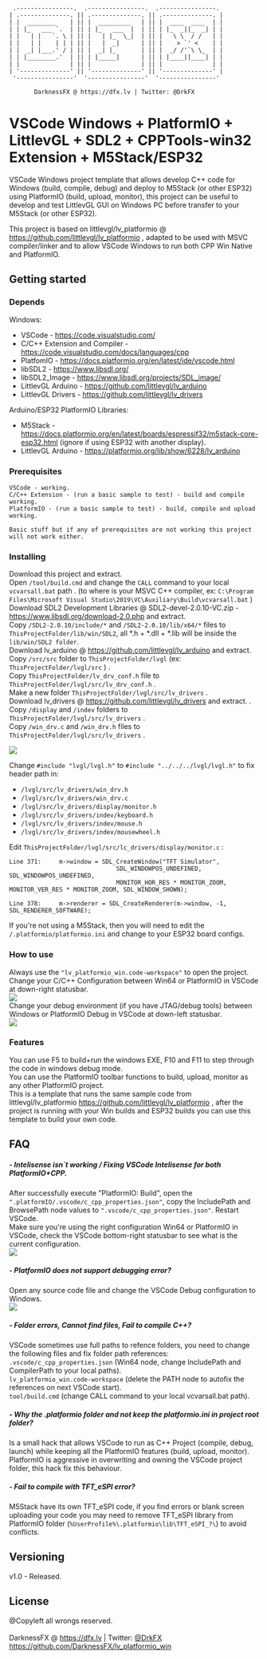      .----------------.  .----------------.  .----------------. 
    | .--------------. || .--------------. || .--------------. |
    | |  ________    | || |  _________   | || |  ____  ____  | |
    | | |_   ___ `.  | || | |_   ___  |  | || | |_  _||_  _| | |
    | |   | |   `. \ | || |   | |_  \_|  | || |   \ \  / /   | |
    | |   | |    | | | || |   |  _|      | || |    > `' <    | |
    | |  _| |___.' / | || |  _| |_       | || |  _/ /'`\ \_  | |
    | | |________.'  | || | |_____|      | || | |____||____| | |
    | |              | || |              | || |              | |
    | '--------------' || '--------------' || '--------------' |
     '----------------'  '----------------'  '----------------' 

           DarknessFX @ https://dfx.lv | Twitter: @DrkFX

# VSCode Windows + PlatformIO + LittlevGL + SDL2 + CPPTools-win32 Extension + M5Stack/ESP32

VSCode Windows project template that allows develop C++ code for Windows (build, compile, debug) and deploy to M5Stack (or other ESP32) using PlatformIO (build, upload, monitor), this project can be useful to develop and test LittlevGL GUI on Windows PC before transfer to your M5Stack (or other ESP32).

This project is based on littlevgl/lv_platformio @ https://github.com/littlevgl/lv_platformio , adapted to be used with MSVC compiler/linker and to allow VSCode Windows to run both CPP Win Native and PlatformIO.

## Getting started

### Depends

Windows: <br/>
- VSCode - https://code.visualstudio.com/ <br/>
- C/C++ Extension and Compiler - https://code.visualstudio.com/docs/languages/cpp <br/>
- PlatfomIO - https://docs.platformio.org/en/latest/ide/vscode.html <br/>
- libSDL2 - https://www.libsdl.org/ <br/>
- libSDL2_Image - https://www.libsdl.org/projects/SDL_image/ <br/>
- LittlevGL Arduino - https://github.com/littlevgl/lv_arduino <br/>
- LittlevGL Drivers - https://github.com/littlevgl/lv_drivers <br/>

Arduino/ESP32 PlatformIO Libraries: <br/>
- M5Stack - https://docs.platformio.org/en/latest/boards/espressif32/m5stack-core-esp32.html (ignore if using ESP32 with another display).
- LittlevGL Arduino - https://platformio.org/lib/show/6228/lv_arduino

### Prerequisites

```
VSCode - working.
C/C++ Extension - (run a basic sample to test) - build and compile working.
PlatformIO - (run a basic sample to test) - build, compile and upload working.

Basic stuff but if any of prerequisites are not working this project will not work either.
```

### Installing

Download this project and extract. <br/>
Open `/tool/build.cmd` and change the `CALL` command to your local `vcvarsall.bat` path . (to where is your MSVC C++ compiler, ex: `C:\Program Files\Microsoft Visual Studio\2019\VC\Auxiliary\Build\vcvarsall.bat` ) <br/>
Download SDL2 Development Libraries @ SDL2-devel-2.0.10-VC.zip - https://www.libsdl.org/download-2.0.php and extract.  <br/>
Copy `/SDL2-2.0.10/include/*` and `/SDL2-2.0.10/lib/x64/*` files to `ThisProjectFolder/lib/win/SDL2`, all \*.h + \*.dll + \*.lib will be inside the `lib/win/SDL2 folder`. <br/>
Download lv_arduino @ https://github.com/littlevgl/lv_arduino and extract. <br/>
Copy `/src/src` folder to `ThisProjectFolder/lvgl` (ex: `ThisProjectFolder/lvgl/src` ) . <br/>
Copy `ThisProjectFolder/lv_drv_conf.h` file to `ThisProjectFolder/lvgl/src/lv_drv_conf.h` . <br/>
Make a new folder `ThisProjectFolder/lvgl/src/lv_drivers` . <br/>
Download lv_drivers @ https://github.com/littlevgl/lv_drivers and extract.  . <br/>
Copy `/display` and `/indev` folders to `ThisProjectFolder/lvgl/src/lv_drivers` . <br/>
Copy `/win_drv.c` and `/win_drv.h` files to `ThisProjectFolder/lvgl/src/lv_drivers` . <br/>

<img src="https://github.com/DarknessFX/lv_platformio_win/blob/master/.git_img/folder_tree.png" />

Change `#include "lvgl/lvgl.h"` to `#include "../../../lvgl/lvgl.h"` to fix header path in: <br/>
- `/lvgl/src/lv_drivers/win_drv.h` <br/>
- `/lvgl/src/lv_drivers/win_drv.c` <br/>
- `/lvgl/src/lv_drivers/display/monitor.h` <br/>
- `/lvgl/src/lv_drivers/indev/keyboard.h` <br/>
- `/lvgl/src/lv_drivers/indev/mouse.h` <br/>
- `/lvgl/src/lv_drivers/indev/mousewheel.h`

Edit `ThisProjectFolder/lvgl/src/lc_drivers/display/monitor.c` :
```
Line 371:     m->window = SDL_CreateWindow("TFT Simulator",
                              SDL_WINDOWPOS_UNDEFINED, SDL_WINDOWPOS_UNDEFINED,
                              MONITOR_HOR_RES * MONITOR_ZOOM, MONITOR_VER_RES * MONITOR_ZOOM, SDL_WINDOW_SHOWN);
 
Line 378:     m->renderer = SDL_CreateRenderer(m->window, -1, SDL_RENDERER_SOFTWARE);
```

If you're not using a M5Stack, then you will need to edit the `/.platformio/platformio.ini` and change to your ESP32 board configs.

### How to use

Always use the `"lv_platformio_win.code-workspace"` to open the project.  <br/>
Change your C/C++ Configuration between Win64 or PlatformIO in VSCode at down-right statusbar. <br/> <img src="https://github.com/DarknessFX/lv_platformio_win/blob/master/.git_img/change_config.png" /> <br/>
Change your debug environment (if you have JTAG/debug tools) between Windows or PlatformIO Debug in VSCode at down-left statusbar. <br/> <img src="https://github.com/DarknessFX/lv_platformio_win/blob/master/.git_img/change_debug.png" /> <br/>

### Features

You can use F5 to build+run the windows EXE, F10 and F11 to step through the code in windows debug mode.  <br/>
You can use the PlatformIO toolbar functions to build, upload, monitor as any other PlatformIO project. <br/>
This is a template that runs the same sample code from littlevgl/lv_platformio https://github.com/littlevgl/lv_platformio , after the project is running with your Win builds and ESP32 builds you can use this template to build your own code.

## FAQ

##### - Intelisense isn`t working / Fixing VSCode Intelisense for both PlatformIO+CPP. <br/>

After successfully execute "PlatformIO: Build", open the `".platformIO/.vscode/c_cpp_properties.json"`, copy the IncludePath and BrowsePath node values to `".vscode/c_cpp_properties.json"`. Restart VSCode. <br/>
Make sure you're using the right configuration Win64 or PlatformIO in VSCode, check the VSCode bottom-right statusbar to see what is the current configuration. <br/>
<img src="https://github.com/DarknessFX/lv_platformio_win/blob/master/.git_img/change_config.png" />

##### - PlatformIO does not support debugging error?

Open any source code file and change the VSCode Debug configuration to Windows. <br/>
<img src="https://github.com/DarknessFX/lv_platformio_win/blob/master/.git_img/change_debug.png" />

##### - Folder errors, Cannot find files, Fail to compile C++? <br/>
VSCode sometimes use full paths to refence folders, you need to change the following files and fix folder path references: <br/>
  `.vscode/c_cpp_properties.json` (Win64 node, change IncludePath and CompilerPath to your local paths). <br/>
  `lv_platformio_win.code-workspace`  (delete the PATH node to autofix the references on next VSCode start). <br/>
  `tool/build.cmd` (change CALL command to your local vcvarsall.bat path). <br/>

##### - Why the .platformio folder and not keep the platformio.ini in project root folder? <br/>
Is a small hack that allows VSCode to run as C++ Project (compile, debug, launch) while keeping all the PlatformIO features (build, upload, monitor).  <br/>
PlatformIO is aggressive in overwriting and owning the VSCode project folder, this hack fix this behaviour. <br/>

##### - Fail to compile with TFT_eSPI error? <br/>
M5Stack have its own TFT_eSPI code, if you find errors or blank screen uploading your code you may need to remove TFT_eSPI library from PlatformIO folder (`%UserProfile%\.platformio\lib\TFT_eSPI_?\`) to avoid conflicts. <br/>

## Versioning

v1.0 - Released.

## License

@Copyleft all wrongs reserved. <br/><br/>
DarknessFX @ <a href="https://dfx.lv" target="_blank">https://dfx.lv</a> | Twitter: <a href="https://twitter.com/DrkFX" target="_blank">@DrkFX</a> <br/>https://github.com/DarknessFX/lv_platformio_win
